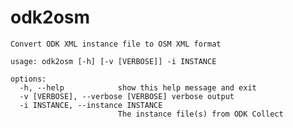 # odk2osm

	Convert ODK XML instance file to OSM XML format

	usage: odk2osm [-h] [-v [VERBOSE]] -i INSTANCE

	options:
	  -h, --help            show this help message and exit
	  -v [VERBOSE], --verbose [VERBOSE]	verbose output
	  -i INSTANCE, --instance INSTANCE
							The instance file(s) from ODK Collect
